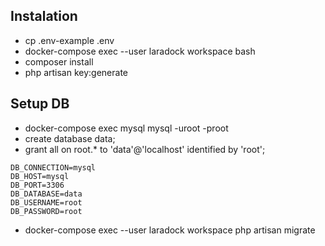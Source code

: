## Instalation

- cp .env-example .env
- docker-compose exec --user laradock workspace bash
- composer install
- php artisan key:generate


## Setup DB
- docker-compose exec mysql mysql -uroot -proot
- create database data;
- grant all on root.* to 'data'@'localhost' identified by 'root';
```
DB_CONNECTION=mysql
DB_HOST=mysql
DB_PORT=3306
DB_DATABASE=data
DB_USERNAME=root
DB_PASSWORD=root
```
- docker-compose exec --user laradock workspace php artisan migrate